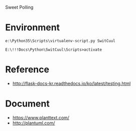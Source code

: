 Sweet Polling

# Environment ######
```
e:\Python35\Scripts\virtualenv-script.py SwitCuul

E:\!!!Docs\Python\SwitCuul\Scripts>activate
```

# Reference ######

* http://flask-docs-kr.readthedocs.io/ko/latest/testing.html


# Document ######

* https://www.planttext.com/
* http://plantuml.com/